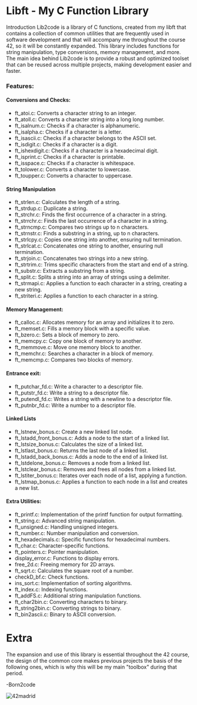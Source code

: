 # Libft - My C Function Library

Introduction
Lib2code is a library of C functions, created from my libft that contains a collection of common utilities that are frequently used in software development and that will accompany me throughout the course 42, so it will be constantly expanded. This library includes functions for string manipulation, type conversions, memory management, and more. The main idea behind Lib2code is to provide a robust and optimized toolset that can be reused across multiple projects, making development easier and faster.

### Features:
#### Conversions and Checks:
- ft_atoi.c: Converts a character string to an integer.
- ft_atoll.c: Converts a character string into a long long number.
- ft_isalnum.c: Checks if a character is alphanumeric.
- ft_isalpha.c: Checks if a character is a letter.
- ft_isascii.c: Checks if a character belongs to the ASCII set.
- ft_isdigit.c: Checks if a character is a digit.
- ft_ishexdigit.c: Checks if a character is a hexadecimal digit.
- ft_isprint.c: Checks if a character is printable.
- ft_isspace.c: Checks if a character is whitespace.
- ft_tolower.c: Converts a character to lowercase.
- ft_toupper.c: Converts a character to uppercase.

#### String Manipulation
- ft_strlen.c: Calculates the length of a string.
- ft_strdup.c: Duplicate a string.
- ft_strchr.c: Finds the first occurrence of a character in a string.
- ft_strrchr.c: Finds the last occurrence of a character in a string.
- ft_strncmp.c: Compares two strings up to n characters.
- ft_strnstr.c: Finds a substring in a string, up to n characters.
- ft_strlcpy.c: Copies one string into another, ensuring null termination.
- ft_strlcat.c: Concatenates one string to another, ensuring null termination.
- ft_strjoin.c: Concatenates two strings into a new string.
- ft_strtrim.c: Trims specific characters from the start and end of a string.
- ft_substr.c: Extracts a substring from a string.
- ft_split.c: Splits a string into an array of strings using a delimiter.
- ft_strmapi.c: Applies a function to each character in a string, creating a new string.
- ft_striteri.c: Applies a function to each character in a string.

#### Memory Management:
- ft_calloc.c: Allocates memory for an array and initializes it to zero.
- ft_memset.c: Fills a memory block with a specific value.
- ft_bzero.c: Sets a block of memory to zero.
- ft_memcpy.c: Copy one block of memory to another.
- ft_memmove.c: Move one memory block to another.
- ft_memchr.c: Searches a character in a block of memory.
- ft_memcmp.c: Compares two blocks of memory.

#### Entrance exit:
- ft_putchar_fd.c: Write a character to a descriptor file.
- ft_putstr_fd.c: Write a string to a descriptor file.
- ft_putendl_fd.c: Writes a string with a newline to a descriptor file.
- ft_putnbr_fd.c: Write a number to a descriptor file.

#### Linked Lists 
- ft_lstnew_bonus.c: Create a new linked list node.
- ft_lstadd_front_bonus.c: Adds a node to the start of a linked list.
- ft_lstsize_bonus.c: Calculates the size of a linked list.
- ft_lstlast_bonus.c: Returns the last node of a linked list.
- ft_lstadd_back_bonus.c: Adds a node to the end of a linked list.
- ft_lstdelone_bonus.c: Removes a node from a linked list.
- ft_lstclear_bonus.c: Removes and frees all nodes from a linked list.
- ft_lstiter_bonus.c: Iterates over each node of a list, applying a function.
- ft_lstmap_bonus.c: Applies a function to each node in a list and creates a new list.

#### Extra Utilities: 
- ft_printf.c: Implementation of the printf function for output formatting.
- ft_string.c: Advanced string manipulation.
- ft_unsigned.c: Handling unsigned integers.
- ft_number.c: Number manipulation and conversion.
- ft_hexadecimals.c: Specific functions for hexadecimal numbers.
- ft_char.c: Character-specific functions.
- ft_pointers.c: Pointer manipulation.
- display_error.c: Functions to display errors.
- free_2d.c: Freeing memory for 2D arrays.
- ft_sqrt.c: Calculates the square root of a number.
- checkD_bf.c: Check functions.
- ins_sort.c: Implementation of sorting algorithms.
- ft_index.c: Indexing functions.
- ft_addFS.c: Additional string manipulation functions.
- ft_char2bin.c: Converting characters to binary.
- ft_string2bin.c: Converting strings to binary.
- ft_bin2ascii.c: Binary to ASCII conversion.

# Extra

The expansion and use of this library is essential throughout the 42 course, the design of the common core makes previous projects the basis of the following ones, which is why this will be my main "toolbox" during that period.

-Born2code


![42madrid](https://github.com/ismaelucky342/Born2code/assets/153450550/3a377f34-9156-4eff-b04b-71c4b128523e)

